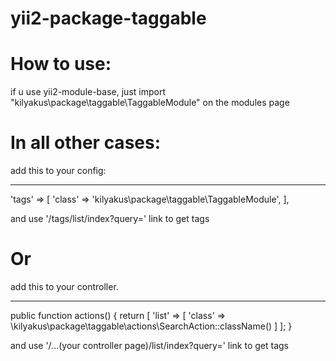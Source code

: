# yii2-package-taggable

# How to use:

if u use yii2-module-base, just import "kilyakus\package\taggable\TaggableModule" on the modules page

# In all other cases:

add this to your config:

----------------------------------------------------------------------------

'tags' => [
    'class' => 'kilyakus\package\taggable\TaggableModule',
],

and use '/tags/list/index?query=' link to get tags

# Or

add this to your controller.

----------------------------------------------------------------------------

public function actions()
{
    return [
        'list' => [
            'class' => \kilyakus\package\taggable\actions\SearchAction::className()
        ]
    ];
}

and use '/...(your controller page)/list/index?query=' link to get tags
